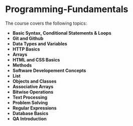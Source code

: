 # Programming-Fundamentals



 The course covers the following topics:

- **Basic Syntax, Conditional Statements & Loops**
- **Git and Github**
- **Data Types and Variables**
- **HTTP Basics**
- **Arrays**
- **HTML and CSS Basics**
- **Methods**
- **Software Developement Concepts**
- **List**
- **Objects and Classes**
- **Associative Arrays**
- **Bitwise Operations**
- **Text Processing**
- **Problem Solving**
- **Regular Expressions**
- **Database Basics**
- **QA Introduction**
